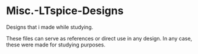 # Misc.-LTspice-Designs
Designs that i made while studying.

These files can serve as references or direct use in any design. In any case, these were made for studying purposes.
